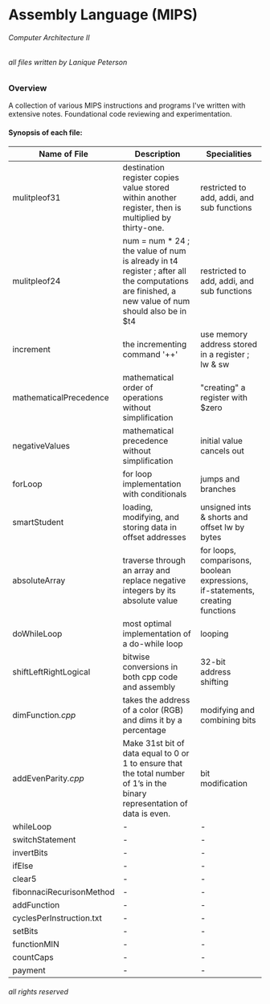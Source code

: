 # Assembly Language (MIPS)

###### Computer Architecture II
###### all files written by Lanique Peterson

### Overview

A collection of various MIPS instructions and programs I've written with extensive notes. Foundational code reviewing and experimentation.

#### Synopsis of each file:

| Name of File | Description | Specialities |
| ----------- | ----------- |----------- |
| mulitpleof31 | destination register copies value stored within another register, then is multiplied by thirty-one. | restricted to add, addi, and sub functions |
| mulitpleof24 | num = num * 24 ; the value of num is already in t4 register ; after all the computations are finished, a new value of num should also be in $t4 | restricted to add, addi, and sub functions |
| increment | the incrementing command '++' | use memory address stored in a register ; lw & sw | 
| mathematicalPrecedence | mathematical order of operations without simplification | "creating" a register with $zero |
| negativeValues | mathematical precedence without simplification  | initial value cancels out |
| forLoop | for loop implementation with conditionals  | jumps and branches |
| smartStudent | loading, modifying, and storing data in offset addresses  | unsigned ints & shorts and offset lw by bytes |
| absoluteArray | traverse through an array and replace negative integers by its absolute value | for loops, comparisons, boolean expressions, if-statements, creating functions |
| doWhileLoop | most optimal implementation of a do-while loop | looping |
| shiftLeftRightLogical | bitwise conversions in both cpp code and assembly | 32-bit address shifting |
| dimFunction<i>.cpp</i> | takes the address of a color (RGB) and dims it by a percentage |  modifying and combining bits |
| addEvenParity<i>.cpp</i>| Make 31st bit of data equal to 0 or 1 to ensure that the total number of 1’s in the binary representation of data is even. | bit modification |
| whileLoop | - | - |
| switchStatement | - | - |
| invertBits | - | - |
| ifElse | - | - |
| clear5 | - | - |
| fibonnaciRecurisonMethod | - | - |
| addFunction | - | - |
| cyclesPerInstruction.txt | - | - |
| setBits | - | - |
| functionMIN | - | - |
| countCaps | - | - |
| payment | - | - |

###### all rights reserved
